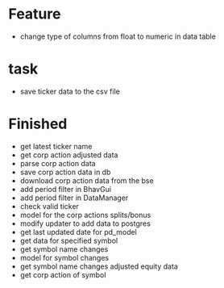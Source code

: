 # Feature

- change type of columns from float to numeric in data table

# task

- save ticker data to the csv file

# Finished

- get latest ticker name
- get corp action adjusted data
- parse corp action data
- save corp action data in db
- download corp action data from the bse
- add period filter in BhavGui
- add period filter in DataManager
- check valid ticker
- model for the corp actions splits/bonus
- modify updater to add data to postgres
- get last updated date for pd_model
- get data for specified symbol
- get symbol name changes
- model for symbol changes
- get symbol name changes adjusted equity data
- get corp action of symbol
